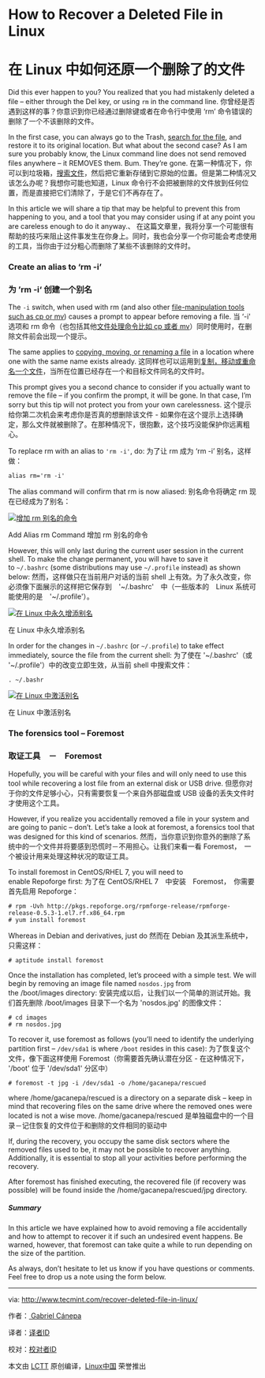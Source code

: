 # How to Recover a Deleted File in Linux
# 在 Linux 中如何还原一个删除了的文件

Did this ever happen to you? You realized that you had mistakenly deleted a file – either through the Del key, or using `rm` in the command line.
你曾经是否遇到这样的事？你意识到你已经通过删除键或者在命令行中使用 ‘rm’ 命令错误的删除了一个不该删除的文件。

In the first case, you can always go to the Trash, [search for the file][6], and restore it to its original location. But what about the second case? As I am sure you probably know, the Linux command line does not send removed files anywhere – it REMOVES them. Bum. They’re gone.
在第一种情况下，你可以到垃圾箱，[搜索文件][6]，然后把它重新存储到它原始的位置。但是第二种情况又该怎么办呢？我想你可能也知道，Linux 命令行不会把被删除的文件放到任何位置，而是直接把它们清除了，于是它们不再存在了。

In this article we will share a tip that may be helpful to prevent this from happening to you, and a tool that you may consider using if at any point you are careless enough to do it anyway.、
在这篇文章里，我将分享一个可能很有帮助的技巧来阻止这件事发生在你身上。同时，我也会分享一个你可能会考虑使用的工具，当你由于过分粗心而删除了某些不该删除的文件时。

### Create an alias to ‘rm -i’
### 为 ’rm -i‘ 创建一个别名

The `-i` switch, when used with rm (and also other [file-manipulation tools such as cp or mv][5]) causes a prompt to appear before removing a file.
当 ‘-i' 选项和 rm 命令（也包括其他[文件处理命令比如 cp 或者 mv][5]）同时使用时，在删除文件前会出现一个提示。

The same applies to [copying, moving, or renaming a file][4] in a location where one with the same name exists already.
这同样也可以运用到[复制，移动或重命名一个文件][4]，当所在位置已经存在一个和目标文件同名的文件时。

This prompt gives you a second chance to consider if you actually want to remove the file – if you confirm the prompt, it will be gone. In that case, I’m sorry but this tip will not protect you from your own carelessness.
这个提示给你第二次机会来考虑你是否真的想删除该文件 - 如果你在这个提示上选择确定，那么文件就被删除了。在那种情况下，很抱歉，这个技巧没能保护你远离粗心。

To replace rm with an alias to `'rm -i'`, do:
为了让 rm 成为 ‘rm -i’ 别名，这样做：

```
alias rm='rm -i'

```

The alias command will confirm that rm is now aliased:
别名命令将确定 rm 现在已经成为了别名：

[
 ![增加 rm 别名的命令](http://www.tecmint.com/wp-content/uploads/2016/11/Add-Alias-rm-Command.png) 
][3]

Add Alias rm Command
增加 rm 别名的命令

However, this will only last during the current user session in the current shell. To make the change permanent, you will have to save it to `~/.bashrc` (some distributions may use `~/.profile` instead) as shown below:
然而，这样做只在当前用户对话的当前 shell 上有效。为了永久改变，你必须像下面展示的这样把它保存到　'~/.bashrc'　中（一些版本的　Linux 系统可能使用的是　'~/.profile'）。

[
 ![在 Linux 中永久增添别名](http://www.tecmint.com/wp-content/uploads/2016/11/Add-Alias-Permanently-in-Linux.png) 
][2]

在 Linux 中永久增添别名

In order for the changes in `~/.bashrc` (or `~/.profile`) to take effect immediately, source the file from the current shell:
为了使在 '~/.bashrc'（或 '~/.profile'）中的改变立即生效，从当前 shell 中搜索文件：

```
. ~/.bashr

```
[
 ![在 Linux 中激活别名](http://www.tecmint.com/wp-content/uploads/2016/11/Active-Alias-in-Linux.png) 
][1]

在 Linux 中激活别名

### The forensics tool – Foremost
### 取证工具　－　Foremost

Hopefully, you will be careful with your files and will only need to use this tool while recovering a lost file from an external disk or USB drive.
但愿你对于你的文件足够小心，只有需要恢复一个来自外部磁盘或 USB 设备的丢失文件时才使用这个工具。

However, if you realize you accidentally removed a file in your system and are going to panic – don’t. Let’s take a look at foremost, a forensics tool that was designed for this kind of scenarios.
然而，当你意识到你意外的删除了系统中的一个文件并将要感到恐慌时－不用担心。让我们来看一看 Foremost，　一个被设计用来处理这种状况的取证工具。

To install foremost in CentOS/RHEL 7, you will need to enable Repoforge first:
为了在 CentOS/RHEL 7　中安装　Foremost，　你需要首先启用 Repoforge：

```
# rpm -Uvh http://pkgs.repoforge.org/rpmforge-release/rpmforge-release-0.5.3-1.el7.rf.x86_64.rpm
# yum install foremost

```

Whereas in Debian and derivatives, just do
然而在 Debian 及其派生系统中，只需这样：

```
# aptitude install foremost

```

Once the installation has completed, let’s proceed with a simple test. We will begin by removing an image file named `nosdos.jpg` from the /boot/images directory:
安装完成以后，让我们以一个简单的测试开始。我们首先删除 /boot/images 目录下一个名为 'nosdos.jpg' 的图像文件：

```
# cd images
# rm nosdos.jpg

```

To recover it, use foremost as follows (you’ll need to identify the underlying partition first – `/dev/sda1` is where `/boot` resides in this case):
为了恢复这个文件，像下面这样使用 Foremost（你需要首先确认潜在分区 - 在这种情况下， '/boot' 位于 '/dev/sda1' 分区中）

```
# foremost -t jpg -i /dev/sda1 -o /home/gacanepa/rescued

```

where /home/gacanepa/rescued is a directory on a separate disk – keep in mind that recovering files on the same drive where the removed ones were located is not a wise move.
/home/gacanepa/rescued 是单独磁盘中的一个目录－记住恢复的文件位于和删除的文件相同的驱动中

If, during the recovery, you occupy the same disk sectors where the removed files used to be, it may not be possible to recover anything. Additionally, it is essential to stop all your activities before performing the recovery.

After foremost has finished executing, the recovered file (if recovery was possible) will be found inside the /home/gacanepa/rescued/jpg directory.

##### Summary

In this article we have explained how to avoid removing a file accidentally and how to attempt to recover it if such an undesired event happens. Be warned, however, that foremost can take quite a while to run depending on the size of the partition.

As always, don’t hesitate to let us know if you have questions or comments. Feel free to drop us a note using the form below.

--------------------------------------------------------------------------------

via: http://www.tecmint.com/recover-deleted-file-in-linux/

作者：[ Gabriel Cánepa][a]

译者：[译者ID](https://github.com/译者ID)

校对：[校对者ID](https://github.com/校对者ID)

本文由 [LCTT](https://github.com/LCTT/TranslateProject) 原创编译，[Linux中国](https://linux.cn/) 荣誉推出

[a]:http://www.tecmint.com/author/gacanepa/
[1]:http://www.tecmint.com/wp-content/uploads/2016/11/Active-Alias-in-Linux.png
[2]:http://www.tecmint.com/wp-content/uploads/2016/11/Add-Alias-Permanently-in-Linux.png
[3]:http://www.tecmint.com/wp-content/uploads/2016/11/Add-Alias-rm-Command.png
[4]:http://www.tecmint.com/rename-multiple-files-in-linux/
[5]:http://www.tecmint.com/progress-monitor-check-progress-of-linux-commands/
[6]:http://www.tecmint.com/linux-find-command-to-search-multiple-filenames-extensions/
